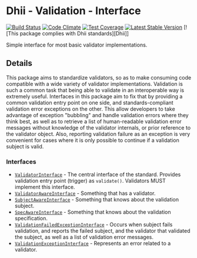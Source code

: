# Dhii - Validation - Interface

[![Build Status](https://travis-ci.org/Dhii/validation-interface.svg?branch=develop)](https://travis-ci.org/Dhii/validation-interface)
[![Code Climate](https://codeclimate.com/github/Dhii/validation-interface/badges/gpa.svg)](https://codeclimate.com/github/Dhii/validation-interface)
[![Test Coverage](https://codeclimate.com/github/Dhii/validation-interface/badges/coverage.svg)](https://codeclimate.com/github/Dhii/validation-interface/coverage)
[![Latest Stable Version](https://poser.pugx.org/dhii/validation-interface/version)](https://packagist.org/packages/dhii/validation-interface)
[![This package complies with Dhii standards][Dhii]]

Simple interface for most basic validator implementations.

## Details
This package aims to standardize validators, so as to make consuming code
compatible with a wide variety of validator implementations. Validation is such
a common task that being able to validate in an interoperable way is extremely
useful. Interfaces in this package aim to fix that by providing a common
validation entry point on one side, and standards-compliant validation error
exceptions on the other. This allow developers to take advantage of exception
"bubbling" and handle validation errors where they think best, as well as
to retrieve a list of human-readable validation error messages without knowledge
of the validator internals, or prior reference to the validator object. Also,
reporting validation failure as an exception is very convenient for cases where
it is only possible to continue if a validation subject is valid.

### Interfaces
- [`ValidatorInterface`] - The central interface of the standard. Provides
validation entry point (trigger) as `validate()`. Validators MUST implement
this interface.
- [`ValidatorAwareInterface`] - Something that has a validator.
- [`SubjectAwareInterface`] - Something that knows about the validation subject.
- [`SpecAwareInterface`] - Something that knows about the validation specification.
- [`ValidationFailedExceptionInterface`] - Occurs when subject fails validation,
and reports the failed subject, and the validator that validated the subject,
as well as a list of validation error messages.
- [`ValidationExceptionInterface`] - Represents an error related to a validator.


[`ValidatorInterface`]:                     src/ValidatorInterface.php
[`ValidatorAwareInterface`]:                src/ValidatorAwareInterface.php
[`SubjectAwareInterface`]:                  src/SubjectAwareInterface.php
[`SpecAwareInterface`]:                     src/SpecAwareInterface.php
[`ValidationFailedExceptionInterface`]:     src/Exception/ValidationFailedExceptionInterface.php
[`ValidationExceptionInterface`]:           src/Exception/ValidationExceptionInterface.php

